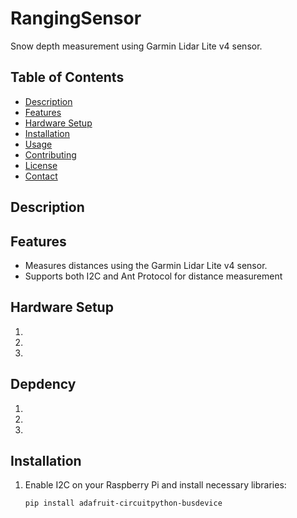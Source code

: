 # RangingSensor
Snow depth measurement using Garmin Lidar Lite v4 sensor.

## Table of Contents

- [Description](#description)
- [Features](#features)
- [Hardware Setup](#hardware-setup)
- [Installation](#installation)
- [Usage](#usage)
- [Contributing](#contributing)
- [License](#license)
- [Contact](#contact)

## Description

## Features

- Measures distances using the Garmin Lidar Lite v4 sensor.
- Supports both I2C and Ant Protocol for distance measurement

## Hardware Setup

1.
2.
3.

## Depdency
1.
2.
3.

## Installation

1. Enable I2C on your Raspberry Pi and install necessary libraries:
   ```bash
   pip install adafruit-circuitpython-busdevice